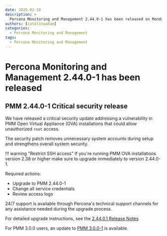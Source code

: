 ```yaml
---
date: 2025-02-10
description: >
  Percona Monitoring and Management 2.44.0-1 has been released on Monday, February 10, 2025.
authors: [catalinaadam]
categories:
  - Percona Monitoring and Management
tags:
  - Percona Monitoring and Management
---
```


# Percona Monitoring and Management  2.44.0-1 has been released

<!-- more -->


## PMM 2.44.0-1 Critical security release
We have released a critical security update addressing a vulnerability in PMM Open Virtual Appliance (OVA) installations that could allow unauthorized `root` access. 

The security patch removes unnecessary system accounts during setup and strengthens overall system security. 

!!! warning "Restrict SSH access"
    If you're running PMM OVA installations version 2.38 or higher make sure to upgrade immediately to version 2.44.0-1.

Required actions:

- Upgrade to PMM 2.44.0-1
- Change all service credentials
- Review access logs


24/7 support is available through Percona's technical support channels for any assistance needed during the upgrade process.

For detailed upgrade instructions, see the [2.44.0.1 Release Notes](
https://docs.percona.com/percona-monitoring-and-management/2/release-notes/2.44.0.1.html).

For PMM 3.0.0 users, an update to [PMM  3.0.0-1](https://docs.percona.com/percona-monitoring-and-management/3/release-notes/3.0.0_1.html) is available.


